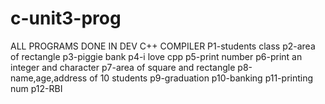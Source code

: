 # c-unit3-prog
ALL PROGRAMS DONE IN DEV C++ COMPILER
P1-students class
p2-area of rectangle
p3-piggie bank
p4-i love cpp
p5-print number
p6-print an integer and character
p7-area of square and rectangle
p8-name,age,address of 10 students
p9-graduation
p10-banking
p11-printing num
p12-RBI
